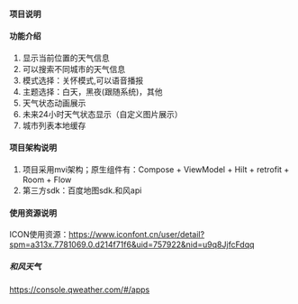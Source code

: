 #### 项目说明

#### 功能介绍
1. 显示当前位置的天气信息
2. 可以搜索不同城市的天气信息
3. 模式选择：关怀模式,可以语音播报
4. 主题选择：白天，黑夜(跟随系统)，其他
5. 天气状态动画展示
6. 未来24小时天气状态显示（自定义图片展示）
7. 城市列表本地缓存

#### 项目架构说明
1. 项目采用mvi架构；原生组件有：Compose + ViewModel + Hilt + retrofit + Room  + Flow
2. 第三方sdk：百度地图sdk.和风api
#### 使用资源说明
ICON使用资源：https://www.iconfont.cn/user/detail?spm=a313x.7781069.0.d214f71f6&uid=757922&nid=u9q8JjfcFdqq
##### 和风天气
https://console.qweather.com/#/apps


